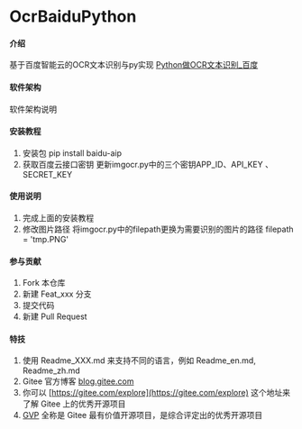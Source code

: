 # OcrBaiduPython

#### 介绍
基于百度智能云的OCR文本识别与py实现
[Python做OCR文本识别_百度](https://blog.csdn.net/weixin_43031092/article/details/109092720)

#### 软件架构
软件架构说明


#### 安装教程

1.  安装包
pip install baidu-aip
2.  获取百度云接口密钥
更新imgocr.py中的三个密钥APP_ID、API_KEY 、SECRET_KEY


#### 使用说明

1.  完成上面的安装教程
2.  修改图片路径
将imgocr.py中的filepath更换为需要识别的图片的路径
filepath = 'tmp.PNG'

#### 参与贡献

1.  Fork 本仓库
2.  新建 Feat_xxx 分支
3.  提交代码
4.  新建 Pull Request


#### 特技

1.  使用 Readme\_XXX.md 来支持不同的语言，例如 Readme\_en.md, Readme\_zh.md
2.  Gitee 官方博客 [blog.gitee.com](https://blog.gitee.com)
3.  你可以 [https://gitee.com/explore](https://gitee.com/explore) 这个地址来了解 Gitee 上的优秀开源项目
4.  [GVP](https://gitee.com/gvp) 全称是 Gitee 最有价值开源项目，是综合评定出的优秀开源项目
